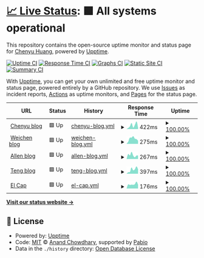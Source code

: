 # [📈 Live Status](https://BinaryFiddler.github.io/upptime): <!--live status--> **🟩 All systems operational**

This repository contains the open-source uptime monitor and status page for [Chenyu Huang](chenyu.blog), powered by [Upptime](https://github.com/upptime/upptime).

[![Uptime CI](https://github.com/BinaryFiddler/upptime/workflows/Uptime%20CI/badge.svg)](https://github.com/BinaryFiddler/upptime/actions?query=workflow%3A%22Uptime+CI%22)
[![Response Time CI](https://github.com/BinaryFiddler/upptime/workflows/Response%20Time%20CI/badge.svg)](https://github.com/BinaryFiddler/upptime/actions?query=workflow%3A%22Response+Time+CI%22)
[![Graphs CI](https://github.com/BinaryFiddler/upptime/workflows/Graphs%20CI/badge.svg)](https://github.com/BinaryFiddler/upptime/actions?query=workflow%3A%22Graphs+CI%22)
[![Static Site CI](https://github.com/BinaryFiddler/upptime/workflows/Static%20Site%20CI/badge.svg)](https://github.com/BinaryFiddler/upptime/actions?query=workflow%3A%22Static+Site+CI%22)
[![Summary CI](https://github.com/BinaryFiddler/upptime/workflows/Summary%20CI/badge.svg)](https://github.com/BinaryFiddler/upptime/actions?query=workflow%3A%22Summary+CI%22)

With [Upptime](https://upptime.js.org), you can get your own unlimited and free uptime monitor and status page, powered entirely by a GitHub repository. We use [Issues](https://github.com/BinaryFiddler/upptime/issues) as incident reports, [Actions](https://github.com/BinaryFiddler/upptime/actions) as uptime monitors, and [Pages](https://BinaryFiddler.github.io/upptime) for the status page.

<!--start: status pages-->
<!-- This summary is generated by Upptime (https://github.com/upptime/upptime) -->
<!-- Do not edit this manually, your changes will be overwritten -->
<!-- prettier-ignore -->
| URL | Status | History | Response Time | Uptime |
| --- | ------ | ------- | ------------- | ------ |
| <img alt="" src="https://icons.duckduckgo.com/ip3/www.chenyu.blog.ico" height="13"> [Chenyu blog](https://www.chenyu.blog) | 🟩 Up | [chenyu-blog.yml](https://github.com/BinaryFiddler/upptime/commits/HEAD/history/chenyu-blog.yml) | <details><summary><img alt="Response time graph" src="./graphs/chenyu-blog/response-time-week.png" height="20"> 422ms</summary><br><a href="https://status.chenyu.blog/history/chenyu-blog"><img alt="Response time 419" src="https://img.shields.io/endpoint?url=https%3A%2F%2Fraw.githubusercontent.com%2FBinaryFiddler%2Fupptime%2FHEAD%2Fapi%2Fchenyu-blog%2Fresponse-time.json"></a><br><a href="https://status.chenyu.blog/history/chenyu-blog"><img alt="24-hour response time 281" src="https://img.shields.io/endpoint?url=https%3A%2F%2Fraw.githubusercontent.com%2FBinaryFiddler%2Fupptime%2FHEAD%2Fapi%2Fchenyu-blog%2Fresponse-time-day.json"></a><br><a href="https://status.chenyu.blog/history/chenyu-blog"><img alt="7-day response time 422" src="https://img.shields.io/endpoint?url=https%3A%2F%2Fraw.githubusercontent.com%2FBinaryFiddler%2Fupptime%2FHEAD%2Fapi%2Fchenyu-blog%2Fresponse-time-week.json"></a><br><a href="https://status.chenyu.blog/history/chenyu-blog"><img alt="30-day response time 419" src="https://img.shields.io/endpoint?url=https%3A%2F%2Fraw.githubusercontent.com%2FBinaryFiddler%2Fupptime%2FHEAD%2Fapi%2Fchenyu-blog%2Fresponse-time-month.json"></a><br><a href="https://status.chenyu.blog/history/chenyu-blog"><img alt="1-year response time 419" src="https://img.shields.io/endpoint?url=https%3A%2F%2Fraw.githubusercontent.com%2FBinaryFiddler%2Fupptime%2FHEAD%2Fapi%2Fchenyu-blog%2Fresponse-time-year.json"></a></details> | <details><summary><a href="https://status.chenyu.blog/history/chenyu-blog">100.00%</a></summary><a href="https://status.chenyu.blog/history/chenyu-blog"><img alt="All-time uptime 100.00%" src="https://img.shields.io/endpoint?url=https%3A%2F%2Fraw.githubusercontent.com%2FBinaryFiddler%2Fupptime%2FHEAD%2Fapi%2Fchenyu-blog%2Fuptime.json"></a><br><a href="https://status.chenyu.blog/history/chenyu-blog"><img alt="24-hour uptime 100.00%" src="https://img.shields.io/endpoint?url=https%3A%2F%2Fraw.githubusercontent.com%2FBinaryFiddler%2Fupptime%2FHEAD%2Fapi%2Fchenyu-blog%2Fuptime-day.json"></a><br><a href="https://status.chenyu.blog/history/chenyu-blog"><img alt="7-day uptime 100.00%" src="https://img.shields.io/endpoint?url=https%3A%2F%2Fraw.githubusercontent.com%2FBinaryFiddler%2Fupptime%2FHEAD%2Fapi%2Fchenyu-blog%2Fuptime-week.json"></a><br><a href="https://status.chenyu.blog/history/chenyu-blog"><img alt="30-day uptime 100.00%" src="https://img.shields.io/endpoint?url=https%3A%2F%2Fraw.githubusercontent.com%2FBinaryFiddler%2Fupptime%2FHEAD%2Fapi%2Fchenyu-blog%2Fuptime-month.json"></a><br><a href="https://status.chenyu.blog/history/chenyu-blog"><img alt="1-year uptime 100.00%" src="https://img.shields.io/endpoint?url=https%3A%2F%2Fraw.githubusercontent.com%2FBinaryFiddler%2Fupptime%2FHEAD%2Fapi%2Fchenyu-blog%2Fuptime-year.json"></a></details>
| <img alt="" src="https://icons.duckduckgo.com/ip3/www.weichen.blog.ico" height="13"> [Weichen blog](https://www.weichen.blog) | 🟩 Up | [weichen-blog.yml](https://github.com/BinaryFiddler/upptime/commits/HEAD/history/weichen-blog.yml) | <details><summary><img alt="Response time graph" src="./graphs/weichen-blog/response-time-week.png" height="20"> 275ms</summary><br><a href="https://status.chenyu.blog/history/weichen-blog"><img alt="Response time 310" src="https://img.shields.io/endpoint?url=https%3A%2F%2Fraw.githubusercontent.com%2FBinaryFiddler%2Fupptime%2FHEAD%2Fapi%2Fweichen-blog%2Fresponse-time.json"></a><br><a href="https://status.chenyu.blog/history/weichen-blog"><img alt="24-hour response time 418" src="https://img.shields.io/endpoint?url=https%3A%2F%2Fraw.githubusercontent.com%2FBinaryFiddler%2Fupptime%2FHEAD%2Fapi%2Fweichen-blog%2Fresponse-time-day.json"></a><br><a href="https://status.chenyu.blog/history/weichen-blog"><img alt="7-day response time 275" src="https://img.shields.io/endpoint?url=https%3A%2F%2Fraw.githubusercontent.com%2FBinaryFiddler%2Fupptime%2FHEAD%2Fapi%2Fweichen-blog%2Fresponse-time-week.json"></a><br><a href="https://status.chenyu.blog/history/weichen-blog"><img alt="30-day response time 310" src="https://img.shields.io/endpoint?url=https%3A%2F%2Fraw.githubusercontent.com%2FBinaryFiddler%2Fupptime%2FHEAD%2Fapi%2Fweichen-blog%2Fresponse-time-month.json"></a><br><a href="https://status.chenyu.blog/history/weichen-blog"><img alt="1-year response time 310" src="https://img.shields.io/endpoint?url=https%3A%2F%2Fraw.githubusercontent.com%2FBinaryFiddler%2Fupptime%2FHEAD%2Fapi%2Fweichen-blog%2Fresponse-time-year.json"></a></details> | <details><summary><a href="https://status.chenyu.blog/history/weichen-blog">100.00%</a></summary><a href="https://status.chenyu.blog/history/weichen-blog"><img alt="All-time uptime 100.00%" src="https://img.shields.io/endpoint?url=https%3A%2F%2Fraw.githubusercontent.com%2FBinaryFiddler%2Fupptime%2FHEAD%2Fapi%2Fweichen-blog%2Fuptime.json"></a><br><a href="https://status.chenyu.blog/history/weichen-blog"><img alt="24-hour uptime 100.00%" src="https://img.shields.io/endpoint?url=https%3A%2F%2Fraw.githubusercontent.com%2FBinaryFiddler%2Fupptime%2FHEAD%2Fapi%2Fweichen-blog%2Fuptime-day.json"></a><br><a href="https://status.chenyu.blog/history/weichen-blog"><img alt="7-day uptime 100.00%" src="https://img.shields.io/endpoint?url=https%3A%2F%2Fraw.githubusercontent.com%2FBinaryFiddler%2Fupptime%2FHEAD%2Fapi%2Fweichen-blog%2Fuptime-week.json"></a><br><a href="https://status.chenyu.blog/history/weichen-blog"><img alt="30-day uptime 100.00%" src="https://img.shields.io/endpoint?url=https%3A%2F%2Fraw.githubusercontent.com%2FBinaryFiddler%2Fupptime%2FHEAD%2Fapi%2Fweichen-blog%2Fuptime-month.json"></a><br><a href="https://status.chenyu.blog/history/weichen-blog"><img alt="1-year uptime 100.00%" src="https://img.shields.io/endpoint?url=https%3A%2F%2Fraw.githubusercontent.com%2FBinaryFiddler%2Fupptime%2FHEAD%2Fapi%2Fweichen-blog%2Fuptime-year.json"></a></details>
| <img alt="" src="https://icons.duckduckgo.com/ip3/www.liallen.me.ico" height="13"> [Allen blog](https://www.liallen.me) | 🟩 Up | [allen-blog.yml](https://github.com/BinaryFiddler/upptime/commits/HEAD/history/allen-blog.yml) | <details><summary><img alt="Response time graph" src="./graphs/allen-blog/response-time-week.png" height="20"> 267ms</summary><br><a href="https://status.chenyu.blog/history/allen-blog"><img alt="Response time 575" src="https://img.shields.io/endpoint?url=https%3A%2F%2Fraw.githubusercontent.com%2FBinaryFiddler%2Fupptime%2FHEAD%2Fapi%2Fallen-blog%2Fresponse-time.json"></a><br><a href="https://status.chenyu.blog/history/allen-blog"><img alt="24-hour response time 118" src="https://img.shields.io/endpoint?url=https%3A%2F%2Fraw.githubusercontent.com%2FBinaryFiddler%2Fupptime%2FHEAD%2Fapi%2Fallen-blog%2Fresponse-time-day.json"></a><br><a href="https://status.chenyu.blog/history/allen-blog"><img alt="7-day response time 267" src="https://img.shields.io/endpoint?url=https%3A%2F%2Fraw.githubusercontent.com%2FBinaryFiddler%2Fupptime%2FHEAD%2Fapi%2Fallen-blog%2Fresponse-time-week.json"></a><br><a href="https://status.chenyu.blog/history/allen-blog"><img alt="30-day response time 575" src="https://img.shields.io/endpoint?url=https%3A%2F%2Fraw.githubusercontent.com%2FBinaryFiddler%2Fupptime%2FHEAD%2Fapi%2Fallen-blog%2Fresponse-time-month.json"></a><br><a href="https://status.chenyu.blog/history/allen-blog"><img alt="1-year response time 575" src="https://img.shields.io/endpoint?url=https%3A%2F%2Fraw.githubusercontent.com%2FBinaryFiddler%2Fupptime%2FHEAD%2Fapi%2Fallen-blog%2Fresponse-time-year.json"></a></details> | <details><summary><a href="https://status.chenyu.blog/history/allen-blog">100.00%</a></summary><a href="https://status.chenyu.blog/history/allen-blog"><img alt="All-time uptime 100.00%" src="https://img.shields.io/endpoint?url=https%3A%2F%2Fraw.githubusercontent.com%2FBinaryFiddler%2Fupptime%2FHEAD%2Fapi%2Fallen-blog%2Fuptime.json"></a><br><a href="https://status.chenyu.blog/history/allen-blog"><img alt="24-hour uptime 100.00%" src="https://img.shields.io/endpoint?url=https%3A%2F%2Fraw.githubusercontent.com%2FBinaryFiddler%2Fupptime%2FHEAD%2Fapi%2Fallen-blog%2Fuptime-day.json"></a><br><a href="https://status.chenyu.blog/history/allen-blog"><img alt="7-day uptime 100.00%" src="https://img.shields.io/endpoint?url=https%3A%2F%2Fraw.githubusercontent.com%2FBinaryFiddler%2Fupptime%2FHEAD%2Fapi%2Fallen-blog%2Fuptime-week.json"></a><br><a href="https://status.chenyu.blog/history/allen-blog"><img alt="30-day uptime 100.00%" src="https://img.shields.io/endpoint?url=https%3A%2F%2Fraw.githubusercontent.com%2FBinaryFiddler%2Fupptime%2FHEAD%2Fapi%2Fallen-blog%2Fuptime-month.json"></a><br><a href="https://status.chenyu.blog/history/allen-blog"><img alt="1-year uptime 100.00%" src="https://img.shields.io/endpoint?url=https%3A%2F%2Fraw.githubusercontent.com%2FBinaryFiddler%2Fupptime%2FHEAD%2Fapi%2Fallen-blog%2Fuptime-year.json"></a></details>
| <img alt="" src="https://icons.duckduckgo.com/ip3/www.teng.pub.ico" height="13"> [Teng blog](https://www.teng.pub) | 🟩 Up | [teng-blog.yml](https://github.com/BinaryFiddler/upptime/commits/HEAD/history/teng-blog.yml) | <details><summary><img alt="Response time graph" src="./graphs/teng-blog/response-time-week.png" height="20"> 397ms</summary><br><a href="https://status.chenyu.blog/history/teng-blog"><img alt="Response time 515" src="https://img.shields.io/endpoint?url=https%3A%2F%2Fraw.githubusercontent.com%2FBinaryFiddler%2Fupptime%2FHEAD%2Fapi%2Fteng-blog%2Fresponse-time.json"></a><br><a href="https://status.chenyu.blog/history/teng-blog"><img alt="24-hour response time 287" src="https://img.shields.io/endpoint?url=https%3A%2F%2Fraw.githubusercontent.com%2FBinaryFiddler%2Fupptime%2FHEAD%2Fapi%2Fteng-blog%2Fresponse-time-day.json"></a><br><a href="https://status.chenyu.blog/history/teng-blog"><img alt="7-day response time 397" src="https://img.shields.io/endpoint?url=https%3A%2F%2Fraw.githubusercontent.com%2FBinaryFiddler%2Fupptime%2FHEAD%2Fapi%2Fteng-blog%2Fresponse-time-week.json"></a><br><a href="https://status.chenyu.blog/history/teng-blog"><img alt="30-day response time 515" src="https://img.shields.io/endpoint?url=https%3A%2F%2Fraw.githubusercontent.com%2FBinaryFiddler%2Fupptime%2FHEAD%2Fapi%2Fteng-blog%2Fresponse-time-month.json"></a><br><a href="https://status.chenyu.blog/history/teng-blog"><img alt="1-year response time 515" src="https://img.shields.io/endpoint?url=https%3A%2F%2Fraw.githubusercontent.com%2FBinaryFiddler%2Fupptime%2FHEAD%2Fapi%2Fteng-blog%2Fresponse-time-year.json"></a></details> | <details><summary><a href="https://status.chenyu.blog/history/teng-blog">100.00%</a></summary><a href="https://status.chenyu.blog/history/teng-blog"><img alt="All-time uptime 100.00%" src="https://img.shields.io/endpoint?url=https%3A%2F%2Fraw.githubusercontent.com%2FBinaryFiddler%2Fupptime%2FHEAD%2Fapi%2Fteng-blog%2Fuptime.json"></a><br><a href="https://status.chenyu.blog/history/teng-blog"><img alt="24-hour uptime 100.00%" src="https://img.shields.io/endpoint?url=https%3A%2F%2Fraw.githubusercontent.com%2FBinaryFiddler%2Fupptime%2FHEAD%2Fapi%2Fteng-blog%2Fuptime-day.json"></a><br><a href="https://status.chenyu.blog/history/teng-blog"><img alt="7-day uptime 100.00%" src="https://img.shields.io/endpoint?url=https%3A%2F%2Fraw.githubusercontent.com%2FBinaryFiddler%2Fupptime%2FHEAD%2Fapi%2Fteng-blog%2Fuptime-week.json"></a><br><a href="https://status.chenyu.blog/history/teng-blog"><img alt="30-day uptime 100.00%" src="https://img.shields.io/endpoint?url=https%3A%2F%2Fraw.githubusercontent.com%2FBinaryFiddler%2Fupptime%2FHEAD%2Fapi%2Fteng-blog%2Fuptime-month.json"></a><br><a href="https://status.chenyu.blog/history/teng-blog"><img alt="1-year uptime 100.00%" src="https://img.shields.io/endpoint?url=https%3A%2F%2Fraw.githubusercontent.com%2FBinaryFiddler%2Fupptime%2FHEAD%2Fapi%2Fteng-blog%2Fuptime-year.json"></a></details>
| <img alt="" src="https://icons.duckduckgo.com/ip3/elcap.xyz.ico" height="13"> [El Cap](https://elcap.xyz) | 🟩 Up | [el-cap.yml](https://github.com/BinaryFiddler/upptime/commits/HEAD/history/el-cap.yml) | <details><summary><img alt="Response time graph" src="./graphs/el-cap/response-time-week.png" height="20"> 176ms</summary><br><a href="https://status.chenyu.blog/history/el-cap"><img alt="Response time 179" src="https://img.shields.io/endpoint?url=https%3A%2F%2Fraw.githubusercontent.com%2FBinaryFiddler%2Fupptime%2FHEAD%2Fapi%2Fel-cap%2Fresponse-time.json"></a><br><a href="https://status.chenyu.blog/history/el-cap"><img alt="24-hour response time 219" src="https://img.shields.io/endpoint?url=https%3A%2F%2Fraw.githubusercontent.com%2FBinaryFiddler%2Fupptime%2FHEAD%2Fapi%2Fel-cap%2Fresponse-time-day.json"></a><br><a href="https://status.chenyu.blog/history/el-cap"><img alt="7-day response time 176" src="https://img.shields.io/endpoint?url=https%3A%2F%2Fraw.githubusercontent.com%2FBinaryFiddler%2Fupptime%2FHEAD%2Fapi%2Fel-cap%2Fresponse-time-week.json"></a><br><a href="https://status.chenyu.blog/history/el-cap"><img alt="30-day response time 179" src="https://img.shields.io/endpoint?url=https%3A%2F%2Fraw.githubusercontent.com%2FBinaryFiddler%2Fupptime%2FHEAD%2Fapi%2Fel-cap%2Fresponse-time-month.json"></a><br><a href="https://status.chenyu.blog/history/el-cap"><img alt="1-year response time 179" src="https://img.shields.io/endpoint?url=https%3A%2F%2Fraw.githubusercontent.com%2FBinaryFiddler%2Fupptime%2FHEAD%2Fapi%2Fel-cap%2Fresponse-time-year.json"></a></details> | <details><summary><a href="https://status.chenyu.blog/history/el-cap">100.00%</a></summary><a href="https://status.chenyu.blog/history/el-cap"><img alt="All-time uptime 100.00%" src="https://img.shields.io/endpoint?url=https%3A%2F%2Fraw.githubusercontent.com%2FBinaryFiddler%2Fupptime%2FHEAD%2Fapi%2Fel-cap%2Fuptime.json"></a><br><a href="https://status.chenyu.blog/history/el-cap"><img alt="24-hour uptime 100.00%" src="https://img.shields.io/endpoint?url=https%3A%2F%2Fraw.githubusercontent.com%2FBinaryFiddler%2Fupptime%2FHEAD%2Fapi%2Fel-cap%2Fuptime-day.json"></a><br><a href="https://status.chenyu.blog/history/el-cap"><img alt="7-day uptime 100.00%" src="https://img.shields.io/endpoint?url=https%3A%2F%2Fraw.githubusercontent.com%2FBinaryFiddler%2Fupptime%2FHEAD%2Fapi%2Fel-cap%2Fuptime-week.json"></a><br><a href="https://status.chenyu.blog/history/el-cap"><img alt="30-day uptime 100.00%" src="https://img.shields.io/endpoint?url=https%3A%2F%2Fraw.githubusercontent.com%2FBinaryFiddler%2Fupptime%2FHEAD%2Fapi%2Fel-cap%2Fuptime-month.json"></a><br><a href="https://status.chenyu.blog/history/el-cap"><img alt="1-year uptime 100.00%" src="https://img.shields.io/endpoint?url=https%3A%2F%2Fraw.githubusercontent.com%2FBinaryFiddler%2Fupptime%2FHEAD%2Fapi%2Fel-cap%2Fuptime-year.json"></a></details>

<!--end: status pages-->

[**Visit our status website →**](https://BinaryFiddler.github.io/upptime)

## 📄 License

- Powered by: [Upptime](https://github.com/upptime/upptime)
- Code: [MIT](./LICENSE) © [Anand Chowdhary](https://anandchowdhary.com), supported by [Pabio](https://pabio.com)
- Data in the `./history` directory: [Open Database License](https://opendatacommons.org/licenses/odbl/1-0/)
